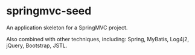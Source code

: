 # springmvc-seed

An application skeleton for a SpringMVC project. 

Also combined with other techniques, including: Spring, MyBatis, Log4j2, jQuery, Bootstrap, JSTL.
